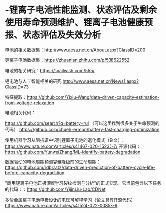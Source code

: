 # -锂离子电池性能监测、状态评估及剩余使用寿命预测维护、锂离子电池健康预报、状态评估及失效分析


电池的相关数据集：http://www.aesa.net.cn/About.aspx?ClassID=200

锂离子电池数据集：https://zhuanlan.zhihu.com/p/538622552

电池的相关研究：https://snailwish.com/555/

锂电池与人工智能相关的研究:http://www.aesa.net.cn/News1.aspx?ClassID=73

特征提取：https://github.com/Yixiu-Wang/data-driven-capacity-estimation-from-voltage-relaxation

电池相关代码：

https://github.com/search?q=battery+rul   （可以这里找到很多关于生命预测的代码）
https://github.com/chueh-ermon/battery-fast-charging-optimization

使用机器学习从阻抗谱中识别锂离子电池的退化模式（论文）：https://www.nature.com/articles/s41467-020-15235-7/  开源代码：https://github.com/YunweiZhang/ML-identify-battery-degradation

数据驱动的电池周期预测容量降级前的生命周期：https://github.com/rdbraatz/data-driven-prediction-of-battery-cycle-life-before-capacity-degradation

"商用锂离子电池正极深度学习裂纹检测与分析"的正式实现。它当前包含以下任务的代码：：https://github.com/YijinLiu-Lab/CDNet

多价金属离子电池电极设计的电压可解释学习（论文具有开源代码）https://www.nature.com/articles/s41524-022-00858-9
